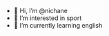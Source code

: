 - 👋 Hi, I’m @nichane
- 👀 I’m interested in sport
- 🌱 I’m currently learning english


<!---
nichane/nichane is a ✨ special ✨ repository because its `README.md` (this file) appears on your GitHub profile.
You can click the Preview link to take a look at your changes.
--->
